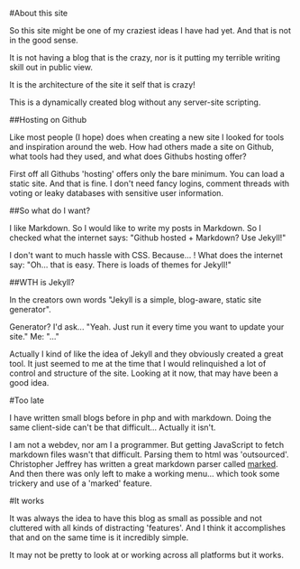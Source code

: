 #About this site

So this site might be one of my craziest ideas I have had yet. And that is not in the good sense.

It is not having a blog that is the crazy, nor is it putting my terrible writing skill out in public view.

It is the architecture of the site it self that is crazy!

This is a dynamically created blog without any server-site scripting.

##Hosting on Github

Like most people (I hope) does when creating a new site I looked for tools and inspiration around the web. How had others made a site on Github, what tools had they used, and what does Githubs hosting offer?

First off all Githubs 'hosting' offers only the bare minimum. You can load a static site. And that is fine. I don't need fancy logins, comment threads with voting or leaky databases with sensitive user information.

##So what do I want?

I like Markdown. So I would like to write my posts in Markdown. So I checked what the internet says: "Github hosted + Markdown? Use Jekyll!"

I don't want to much hassle with CSS. Because... ! What does the internet say: "Oh... that is easy. There is loads of themes for Jekyll!"

##WTH is Jekyll?

In the creators own words "Jekyll is a simple, blog-aware, static site generator".

Generator? I'd ask... "Yeah. Just run it every time you want to update your site." Me: "..."

Actually I kind of like the idea of Jekyll and they obviously created a great tool. It just seemed to me at the time that I would relinquished a lot of control and structure of the site. Looking at it now, that may have been a good idea.

#Too late

I have written small blogs before in php and with markdown. Doing the same client-side can't be that difficult... Actually it isn't.

I am not a webdev, nor am I a programmer. But getting JavaScript to fetch markdown files wasn't that difficult. Parsing them to html was 'outsourced'. Christopher Jeffrey has written a great markdown parser called [marked](https://github.com/chjj/marked). And then there was only left to make a working menu... which took some trickery and use of a 'marked' feature.

#It works

It was always the idea to have this blog as small as possible and not cluttered with all kinds of distracting 'features'. And I think it accomplishes that and on the same time is it incredibly simple.

It may not be pretty to look at or working across all platforms but it works.